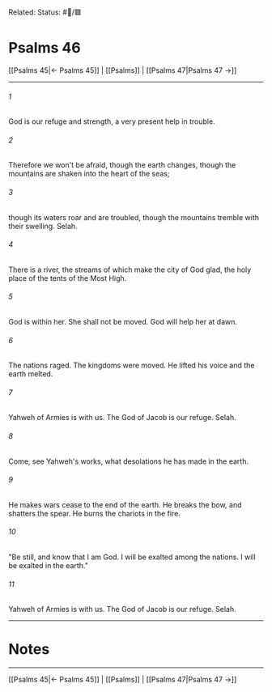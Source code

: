 Related:
Status: #📖/🟥
# Psalms 46

[[Psalms 45|← Psalms 45]] | [[Psalms]] | [[Psalms 47|Psalms 47 →]]
***



###### 1 
God is our refuge and strength, a very present help in trouble. 

###### 2 
Therefore we won't be afraid, though the earth changes, though the mountains are shaken into the heart of the seas; 

###### 3 
though its waters roar and are troubled, though the mountains tremble with their swelling. Selah. 

###### 4 
There is a river, the streams of which make the city of God glad, the holy place of the tents of the Most High. 

###### 5 
God is within her. She shall not be moved. God will help her at dawn. 

###### 6 
The nations raged. The kingdoms were moved. He lifted his voice and the earth melted. 

###### 7 
Yahweh of Armies is with us. The God of Jacob is our refuge. Selah. 

###### 8 
Come, see Yahweh's works, what desolations he has made in the earth. 

###### 9 
He makes wars cease to the end of the earth. He breaks the bow, and shatters the spear. He burns the chariots in the fire. 

###### 10 
"Be still, and know that I am God. I will be exalted among the nations. I will be exalted in the earth." 

###### 11 
Yahweh of Armies is with us. The God of Jacob is our refuge. Selah.

---
# Notes


***
[[Psalms 45|← Psalms 45]] | [[Psalms]] | [[Psalms 47|Psalms 47 →]]
